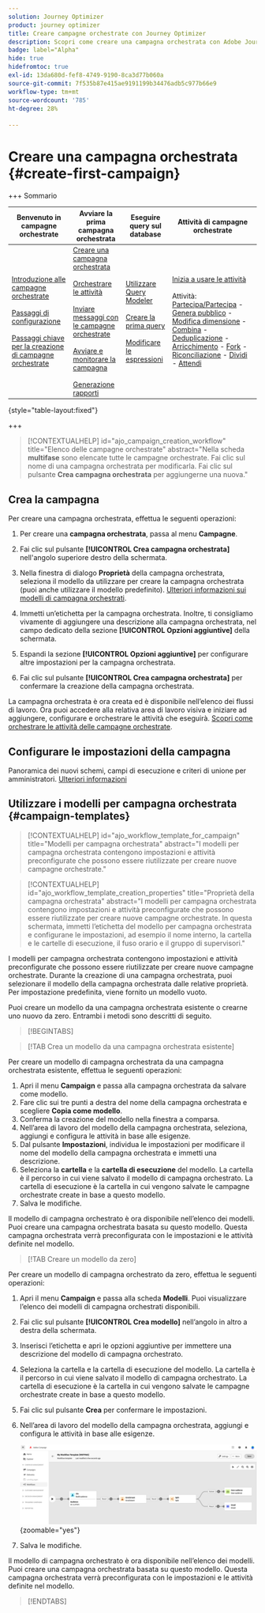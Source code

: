 ```yaml
---
solution: Journey Optimizer
product: journey optimizer
title: Creare campagne orchestrate con Journey Optimizer
description: Scopri come creare una campagna orchestrata con Adobe Journey Optimizer
badge: label="Alpha"
hide: true
hidefromtoc: true
exl-id: 13da680d-fef8-4749-9190-8ca3d77b060a
source-git-commit: 7f535b87e415ae9191199b34476adb5c977b66e9
workflow-type: tm+mt
source-wordcount: '785'
ht-degree: 28%

---
```



# Creare una campagna orchestrata {#create-first-campaign}

+++ Sommario

| Benvenuto in campagne orchestrate | Avviare la prima campagna orchestrata | Eseguire query sul database | Attività di campagne orchestrate |
|---|---|---|---|
| [Introduzione alle campagne orchestrate](gs-orchestrated-campaigns.md)<br/><br/>[Passaggi di configurazione](configuration-steps.md)<br/><br/>[Passaggi chiave per la creazione di campagne orchestrate](gs-campaign-creation.md) | [Creare una campagna orchestrata](create-orchestrated-campaign.md)<br/><br/>[Orchestrare le attività](orchestrate-activities.md)<br/><br/>[Inviare messaggi con le campagne orchestrate](send-messages.md)<br/><br/>[Avviare e monitorare la campagna](start-monitor-campaigns.md)<br/><br/>[Generazione rapporti](reporting-campaigns.md) | [Utilizzare Query Modeler](orchestrated-query-modeler.md)<br/><br/>[Creare la prima query](build-query.md)<br/><br/>[Modificare le espressioni](edit-expressions.md) | [Inizia a usare le attività](activities/about-activities.md)<br/><br/>Attività:<br/>[Partecipa/Partecipa](activities/and-join.md) - [Genera pubblico](activities/build-audience.md) - [Modifica dimensione](activities/change-dimension.md) - [Combina](activities/combine.md) - [Deduplicazione](activities/deduplication.md) - [Arricchimento](activities/enrichment.md) - [Fork](activities/fork.md) - [Riconciliazione](activities/reconciliation.md) - [Dividi](activities/split.md) - [Attendi](activities/wait.md) |

{style="table-layout:fixed"}

+++

>[!CONTEXTUALHELP]
>id="ajo_campaign_creation_workflow"
>title="Elenco delle campagne orchestrate"
>abstract="Nella scheda **multifase** sono elencate tutte le campagne orchestrate. Fai clic sul nome di una campagna orchestrata per modificarla. Fai clic sul pulsante **Crea campagna orchestrata** per aggiungerne una nuova."

## Crea la campagna

Per creare una campagna orchestrata, effettua le seguenti operazioni:

1. Per creare una **campagna orchestrata**, passa al menu **Campagne**.

1. Fai clic sul pulsante **[!UICONTROL Crea campagna orchestrata]** nell&#39;angolo superiore destro della schermata.

1. Nella finestra di dialogo **Proprietà** della campagna orchestrata, seleziona il modello da utilizzare per creare la campagna orchestrata (puoi anche utilizzare il modello predefinito). [Ulteriori informazioni sui modelli di campagna orchestrati](#campaign-templates).

1. Immetti un’etichetta per la campagna orchestrata. Inoltre, ti consigliamo vivamente di aggiungere una descrizione alla campagna orchestrata, nel campo dedicato della sezione **[!UICONTROL Opzioni aggiuntive]** della schermata.

1. Espandi la sezione **[!UICONTROL Opzioni aggiuntive]** per configurare altre impostazioni per la campagna orchestrata.

1. Fai clic sul pulsante **[!UICONTROL Crea campagna orchestrata]** per confermare la creazione della campagna orchestrata.

La campagna orchestrata è ora creata ed è disponibile nell’elenco dei flussi di lavoro. Ora puoi accedere alla relativa area di lavoro visiva e iniziare ad aggiungere, configurare e orchestrare le attività che eseguirà. [Scopri come orchestrare le attività delle campagne orchestrate](orchestrate-activities.md).

## Configurare le impostazioni della campagna

Panoramica dei nuovi schemi, campi di esecuzione e criteri di unione per amministratori. [Ulteriori informazioni](configuration-steps.md)

## Utilizzare i modelli per campagna orchestrata {#campaign-templates}

>[!CONTEXTUALHELP]
>id="ajo_workflow_template_for_campaign"
>title="Modelli per campagna orchestrata"
>abstract="I modelli per campagna orchestrata contengono impostazioni e attività preconfigurate che possono essere riutilizzate per creare nuove campagne orchestrate."

>[!CONTEXTUALHELP]
>id="ajo_workflow_template_creation_properties"
>title="Proprietà della campagna orchestrata"
>abstract="I modelli per campagna orchestrata contengono impostazioni e attività preconfigurate che possono essere riutilizzate per creare nuove campagne orchestrate. In questa schermata, immetti l’etichetta del modello per campagna orchestrata e configurane le impostazioni, ad esempio il nome interno, la cartella e le cartelle di esecuzione, il fuso orario e il gruppo di supervisori."

I modelli per campagna orchestrata contengono impostazioni e attività preconfigurate che possono essere riutilizzate per creare nuove campagne orchestrate. Durante la creazione di una campagna orchestrata, puoi selezionare il modello della campagna orchestrata dalle relative proprietà. Per impostazione predefinita, viene fornito un modello vuoto.

Puoi creare un modello da una campagna orchestrata esistente o crearne uno nuovo da zero. Entrambi i metodi sono descritti di seguito.

>[!BEGINTABS]

>[!TAB Crea un modello da una campagna orchestrata esistente]

Per creare un modello di campagna orchestrata da una campagna orchestrata esistente, effettua le seguenti operazioni:

1. Apri il menu **Campaign** e passa alla campagna orchestrata da salvare come modello.
1. Fare clic sui tre punti a destra del nome della campagna orchestrata e scegliere **Copia come modello**.
1. Conferma la creazione del modello nella finestra a comparsa.
1. Nell’area di lavoro del modello della campagna orchestrata, seleziona, aggiungi e configura le attività in base alle esigenze.
1. Dal pulsante **Impostazioni**, individua le impostazioni per modificare il nome del modello della campagna orchestrata e immetti una descrizione.
1. Seleziona la **cartella** e la **cartella di esecuzione** del modello. La cartella è il percorso in cui viene salvato il modello di campagna orchestrato. La cartella di esecuzione è la cartella in cui vengono salvate le campagne orchestrate create in base a questo modello.
1. Salva le modifiche.

Il modello di campagna orchestrato è ora disponibile nell’elenco dei modelli. Puoi creare una campagna orchestrata basata su questo modello. Questa campagna orchestrata verrà preconfigurata con le impostazioni e le attività definite nel modello.


>[!TAB Creare un modello da zero]


Per creare un modello di campagna orchestrato da zero, effettua le seguenti operazioni:

1. Apri il menu **Campaign** e passa alla scheda **Modelli**. Puoi visualizzare l’elenco dei modelli di campagna orchestrati disponibili.
1. Fai clic sul pulsante **[!UICONTROL Crea modello]** nell’angolo in altro a destra della schermata.
1. Inserisci l’etichetta e apri le opzioni aggiuntive per immettere una descrizione del modello di campagna orchestrato.
1. Seleziona la cartella e la cartella di esecuzione del modello. La cartella è il percorso in cui viene salvato il modello di campagna orchestrato. La cartella di esecuzione è la cartella in cui vengono salvate le campagne orchestrate create in base a questo modello.
1. Fai clic sul pulsante **Crea** per confermare le impostazioni.
1. Nell’area di lavoro del modello della campagna orchestrata, aggiungi e configura le attività in base alle esigenze.

   ![](assets/wf-template-activities.png){zoomable="yes"}

1. Salva le modifiche.

Il modello di campagna orchestrato è ora disponibile nell’elenco dei modelli. Puoi creare una campagna orchestrata basata su questo modello. Questa campagna orchestrata verrà preconfigurata con le impostazioni e le attività definite nel modello.

>[!ENDTABS]

